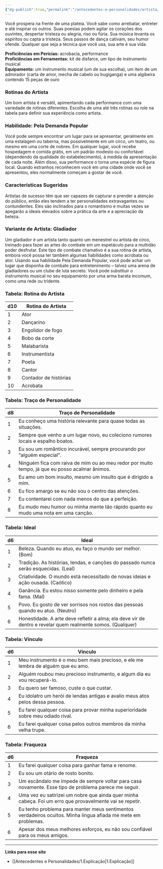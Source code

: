 ```yaml
---
{"dg-publish":true,"permalink":"/antecedentes-e-personalidades/artista/","tags":["Antecedentes Artista"]}
---
```


Você prospera na frente de uma plateia. Você sabe como arrebatar, entreter e até inspirar os outros. Suas poesias podem agitar os corações dos ouvintes, despertar tristeza ou alegria, riso ou fúria. Sua música levanta os espíritos ou capta a tristeza. Seus passos de dança cativam, seu humor ofende. Qualquer que seja a técnica que você usa, sua arte é sua vida.

**Proficiências em Perícias:** acrobacia, performance  
**Proficiências em Ferramentas:** kit de disfarce, um tipo de instrumento musical  
**Equipamento:** um instrumento musical (um de sua escolha), um item de um admirador (carta de amor, mecha de cabelo ou bugiganga) e uma algibeira contendo 15 peças de ouro  

### Rotinas do Artista
Um bom artista é versátil, apimentando cada performance com uma variedade de rotinas diferentes. Escolha de uma até três rotinas ou role na tabela para definir sua experiência como artista.

### Habilidade: Pela Demanda Popular
Você pode sempre encontrar um lugar para se apresentar, geralmente em uma estalagem ou taberna, mas possivelmente em um circo, um teatro, ou mesmo em uma corte de nobres. Em qualquer lugar, você recebe hospedagem e comida grátis, em um padrão modesto ou confortável (dependendo da qualidade do estabelecimento), à medida da apresentação de cada noite. Além disso, sua performance o torna uma espécie de figura local. Quando estranhos reconhecem você em uma cidade onde você se apresentou, eles normalmente começam a gostar de você.

### Características Sugeridas
Artistas de sucesso têm que ser capazes de capturar e prender a atenção do público, então eles tendem a ter personalidades extravagantes ou contundentes. Eles são inclinados para o romantismo e muitas vezes se apegarão a ideais elevados sobre a prática da arte e a apreciação da beleza.

### Variante de Artista: Gladiador
Um gladiador é um artista tanto quanto um menestrel ou artista de circo, treinado para fazer as artes do combate em um espetáculo para a multidão poder desfrutar. Este tipo de combate chamativo é a sua rotina de artista, embora você possa ter também algumas habilidades como acrobata ou ator. Usando sua habilidade Pela Demanda Popular, você pode achar um lugar que disponha de combate para entretenimento – talvez uma arena de gladiadores ou um clube de luta secreto. Você pode substituir o instrumento musical no seu equipamento por uma arma barata incomum, como uma rede ou tridente.

### Tabela: Rotina do Artista

| d10 | Rotina do Artista         |
|-----|---------------------------|
| 1   | Ator                      |
| 2   | Dançarino                 |
| 3   | Engolidor de fogo         |
| 4   | Bobo da corte             |
| 5   | Malabarista               |
| 6   | Instrumentista            |
| 7   | Poeta                     |
| 8   | Cantor                    |
| 9   | Contador de histórias     |
| 10  | Acrobata                  |

### Tabela: Traço de Personalidade

| d8 | Traço de Personalidade                                                                                  |
|----|---------------------------------------------------------------------------------------------------------|
| 1  | Eu conheço uma história relevante para quase todas as situações.                                        |
| 2  | Sempre que venho a um lugar novo, eu coleciono rumores locais e espalho boatos.                         |
| 3  | Eu sou um romântico incurável, sempre procurando por “alguém especial”.                                |
| 4  | Ninguém fica com raiva de mim ou ao meu redor por muito tempo, já que eu posso acalmar ânimos.           |
| 5  | Eu amo um bom insulto, mesmo um insulto que é dirigido a mim.                                           |
| 6  | Eu fico amargo se eu não sou o centro das atenções.                                                     |
| 7  | Eu contentarei com nada menos do que a perfeição.                                                       |
| 8  | Eu mudo meu humor ou minha mente tão rápido quanto eu mudo uma nota em uma canção.                      |

### Tabela: Ideal

| d6 | Ideal                                                                                     |
|----|-------------------------------------------------------------------------------------------|
| 1  | Beleza. Quando eu atuo, eu faço o mundo ser melhor. (Bom)                                |
| 2  | Tradição. As histórias, lendas, e canções do passado nunca serão esquecidas. (Leal)       |
| 3  | Criatividade. O mundo está necessitado de novas ideias e ação ousada. (Caótico)           |
| 4  | Ganância. Eu estou nisso somente pelo dinheiro e pela fama. (Mal)                         |
| 5  | Povo. Eu gosto de ver sorrisos nos rostos das pessoas quando eu atuo. (Neutro)             |
| 6  | Honestidade. A arte deve refletir a alma; ela deve vir de dentro e revelar quem realmente somos. (Qualquer) |

### Tabela: Vínculo

| d6 | Vínculo                                                                                       |
|----|----------------------------------------------------------------------------------------------|
| 1  | Meu instrumento é o meu bem mais precioso, e ele me lembra de alguém que eu amo.            |
| 2  | Alguém roubou meu precioso instrumento, e algum dia eu vou recuperá-lo.                      |
| 3  | Eu quero ser famoso, custe o que custar.                                                     |
| 4  | Eu idolatro um herói de lendas antigas e avalio meus atos pelos dessa pessoa.                |
| 5  | Eu farei qualquer coisa para provar minha superioridade sobre meu odiado rival.              |
| 6  | Eu farei qualquer coisa pelos outros membros da minha velha trupe.                           |

### Tabela: Fraqueza

| d6 | Fraqueza                                                                                     |
|----|----------------------------------------------------------------------------------------------|
| 1  | Eu farei qualquer coisa para ganhar fama e renome.                                          |
| 2  | Eu sou um otário de rosto bonito.                                                             |
| 3  | Um escândalo me impede de sempre voltar para casa novamente. Esse tipo de problema parece me seguir. |
| 4  | Uma vez eu satirizei um nobre que ainda quer minha cabeça. Foi um erro que provavelmente vai se repetir. |
| 5  | Eu tenho problema para manter meus sentimentos verdadeiros ocultos. Minha língua afiada me mete em problemas. |
| 6  | Apesar dos meus melhores esforços, eu não sou confiável para os meus amigos.                 |
___
**Links para esse site**
- [[Antecedentes e Personalidades/1.Explicação\|1.Explicação]]